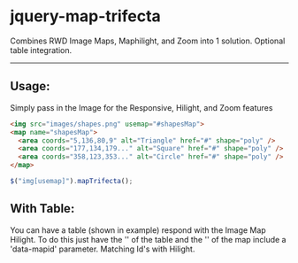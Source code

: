 # jquery-map-trifecta
Combines RWD Image Maps, Maphilight, and Zoom into 1 solution. Optional table integration.

---

## Usage:
Simply pass in the Image for the Responsive, Hilight, and Zoom features

``` html
<img src="images/shapes.png" usemap="#shapesMap">
<map name="shapesMap">
  <area coords="5,136,80,9" alt="Triangle" href="#" shape="poly" />
  <area coords="177,134,179..." alt="Square" href="#" shape="poly" />
  <area coords="358,123,353..." alt="Circle" href="#" shape="poly" />
</map>
```

```js
$("img[usemap]").mapTrifecta();
```

## With Table:
You can have a table (shown in example) respond with the Image Map Hilight.
To do this just have the '<tr>' of the table and the '<area>' of the map include a 'data-mapid' parameter.
Matching Id's with Hilight.
